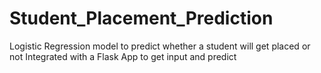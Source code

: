 # Student_Placement_Prediction
Logistic Regression model to predict whether a student will get placed or not
Integrated with a Flask App to get input and predict
